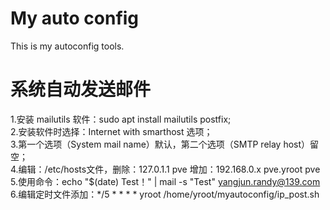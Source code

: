 # My auto config
This is my autoconfig tools.

# 系统自动发送邮件
1.安装 mailutils 软件：sudo apt install mailutils postfix;<br>
2.安装软件时选择：Internet with smarthost 选项；<br>
3.第一个选项（System mail name）默认，第二个选项（SMTP relay host）留空；<br>
4.编辑：/etc/hosts文件，删除：127.0.1.1 pve 增加：192.168.0.x pve.yroot pve<br>
5.使用命令：echo "$(date) Test！" | mail -s "Test" yangjun.randy@139.com<br>
6.编辑定时文件添加：*/5 *   * * *   yroot   /home/yroot/myautoconfig/ip_post.sh<br>
